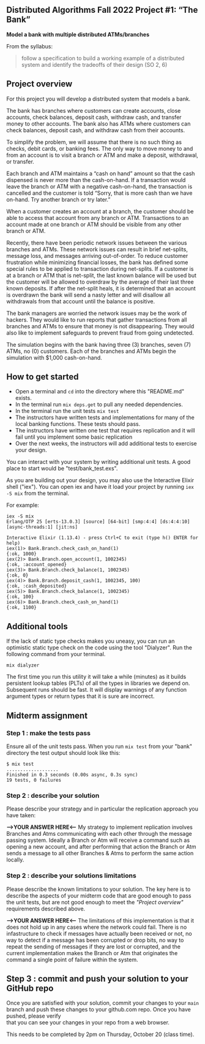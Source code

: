 ## Distributed Algorithms Fall 2022 Project #1: “The Bank”

**Model a bank with multiple distributed ATMs/branches**

From the syllabus:

> follow a specification to build a working example of a distributed system and identify the tradeoffs of their design (SO 2, 6)

## Project overview

For this project you will develop a distributed system that models a bank.

The bank has branches where customers can create accounts, close accounts, check balances, deposit cash, withdraw cash, and transfer money to other accounts. The bank also has ATMs where customers can check balances, deposit cash, and withdraw cash from their accounts. 

To simplify the problem, we will assume that there is no such thing as checks, debit cards, or banking fees. The only way to move money to and from an account is to visit a branch or ATM and make a deposit, withdrawal, or transfer. 

Each branch and ATM maintains a “cash on hand” amount so that the cash dispensed is never more than the cash-on-hand. If a transaction would leave the branch or ATM with a negative cash-on-hand, the transaction is cancelled and the customer is told “Sorry, that is more cash than we have on-hand. Try another branch or try later.”

When a customer creates an account at a branch, the customer should be able to access that account from any branch or ATM. Transactions to an account made at one branch or ATM should be visible from any other branch or ATM. 

Recently, there have been periodic network issues between the various branches and ATMs. These network issues can result in brief net-splits, message loss, and messages arriving out-of-order. To reduce customer frustration while minimizing financial losses, the bank has defined some special rules to be applied to transaction during net-splits. If a customer is at a branch or ATM that is net-split, the last known balance will be used but the customer will be allowed to overdraw by the average of their last three known deposits. If after the net-split heals, it is determined that an account is overdrawn the bank will send a nasty letter and will disallow all withdrawals from that account until the balance is positive.

The bank managers are worried the network issues may be the work of hackers. They would like to run reports that gather transactions from all branches and ATMs to ensure that money is not disappearing. They would also like to implement safeguards to prevent fraud from going undetected.

The simulation begins with the bank having three (3) branches, seven (7) ATMs, no (0) customers. Each of the branches and ATMs begin the simulation with $1,000 cash-on-hand.


## How to get started

* Open a terminal and `cd` into the directory where this "README.md" exists.
* In the terminal run `mix deps.get` to pull any needed dependencies.
* In the terminal run the unit tests `mix test`
* The instructors have written tests and implementations for many of the local banking functions. These tests should pass.
* The instructors have written one test that requires replication and it will fail until you implement some basic replication
* Over the next weeks, the instructors will add additional tests to exercise your design.


You can interact with your system by writing additional unit tests. A good place to start would be "test/bank_test.exs". 

As you are building out your design, you may also use the Interactive Elixir shell ("iex"). You can open iex and have it load your project by running `iex -S mix` from the terminal.

For example:

```
iex -S mix
Erlang/OTP 25 [erts-13.0.3] [source] [64-bit] [smp:4:4] [ds:4:4:10] [async-threads:1] [jit:ns]

Interactive Elixir (1.13.4) - press Ctrl+C to exit (type h() ENTER for help)
iex(1)> Bank.Branch.check_cash_on_hand(1)
{:ok, 1000}
iex(2)> Bank.Branch.open_account(1, 1002345)      
{:ok, :account_opened}
iex(3)> Bank.Branch.check_balance(1, 1002345)
{:ok, 0}
iex(4)> Bank.Branch.deposit_cash(1, 1002345, 100)
{:ok, :cash_deposited}
iex(5)> Bank.Branch.check_balance(1, 1002345)    
{:ok, 100}
iex(6)> Bank.Branch.check_cash_on_hand(1)        
{:ok, 1100}
```


## Additional tools
If the lack of static type checks makes you uneasy, you can run an optimistic 
static type check on the code using the tool "Dialyzer". Run the following
command from your terminal.

```
mix dialyzer
```

The first time you run this utility it will take a while (minutes) as it builds 
persistent lookup tables (PLTs) of all the types in libraries we depend on. 
Subsequent runs should be fast. It will display warnings of any function argument 
types or return types that it is sure are incorrect.


## Midterm assignment

### Step 1 : make the tests pass

Ensure all of the unit tests pass. When you run `mix test` from your "bank" directory
the test output should look like this: 

```
$ mix test
...................
Finished in 0.3 seconds (0.00s async, 0.3s sync)
19 tests, 0 failures
```

### Step 2 : describe your solution

Please describe your strategy and in particular the replication approach you have taken:

**-->YOUR ANSWER HERE<--**
My strategy to implement replication involves Branches and Atms communicating with each other through the message passing system. Ideally a Branch or Atm will receive a command such as opening a new account, and after performing that action the Branch or Atm sends a message to all other Branches & Atms to perform the same action locally.


### Step 2 : describe your solutions limitations

Please describe the known limitations to your solution. The key here is to describe 
the aspects of your midterm code that are good enough to pass the unit tests, but 
are not good enough to meet the *"Project overview"* requirements described above.

**-->YOUR ANSWER HERE<--**
The limitations of this implementation is that it does not hold up in any cases where the network could fail. There is no infastructure to check if messages have actually been received or not, no way to detect if a message has been corrupted or drop bits, no way to repeat the sending of messages if they are lost or corrupted, and the current implementation makes the Branch or Atm that originates the command a single point of failure within the system.

## Step 3 : commit and push your solution to your GitHub repo

Once you are satisfied with your solution, commit your changes to your `main` branch
and push these changes to your github.com repo. Once you have pushed, please verify  
that you can see your changes in your repo from a web browser.

This needs to be completed by 2pm on Thursday, October 20 (class time).

